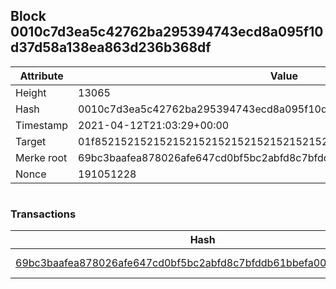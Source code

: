 ## Block 0010c7d3ea5c42762ba295394743ecd8a095f10d37d58a138ea863d236b368df

Attribute | Value
--- | ---
Height | 13065
Hash | 0010c7d3ea5c42762ba295394743ecd8a095f10d37d58a138ea863d236b368df
Timestamp | 2021-04-12T21:03:29+00:00
Target | 01f8521521521521521521521521521521521521521521521521521521521521
Merke root | 69bc3baafea878026afe647cd0bf5bc2abfd8c7bfddb61bbefa00f89546acd2f
Nonce | 191051228

```

```

### Transactions

Hash | Amount
--- | ---
[69bc3baafea878026afe647cd0bf5bc2abfd8c7bfddb61bbefa00f89546acd2f](69bc3baafea878026afe647cd0bf5bc2abfd8c7bfddb61bbefa00f89546acd2f.md) | 10.00000000 SKEPTI 
